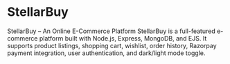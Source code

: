 # StellarBuy
 StellarBuy – An Online E-Commerce Platform StellarBuy is a full-featured e-commerce platform built with Node.js, Express, MongoDB, and EJS. It supports product listings, shopping cart, wishlist, order history, Razorpay payment integration, user authentication, and dark/light mode toggle.
